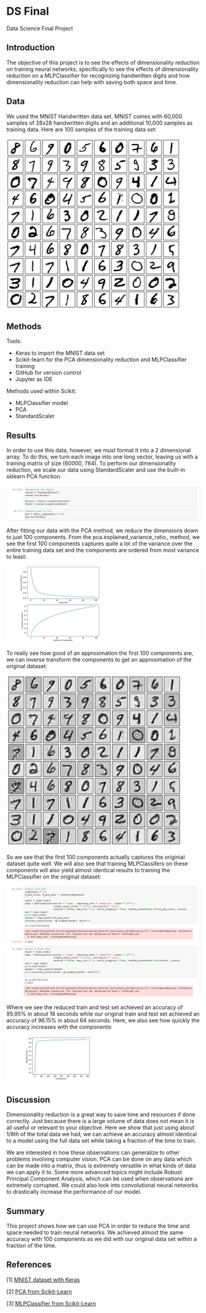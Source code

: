 # DS Final
 Data Science Final Project

## Introduction
The objective of this project is to see the effects of dimensionality reduction on training neural networks, specifically to see the effects of dimensionality reduction on a MLPClassifier for recognizing handwritten digits and how dimensionality reduction can help with saving both space and time. 

## Data
We used the MNIST Handwritten data set. MNIST comes with 60,000 samples of 28x28 handwritten digits and an additional 10,000 samples as training data. Here are 100 samples of the training data set:

![data screenshot](./mnist.png)

## Methods
Tools:
- Keras to import the MNIST data set
- Scikit-learn for the PCA dimensionality reduction and MLPClassifier training
- GitHub for version control
- Jupyter as IDE

Methods used within Scikit: 
- MLPClassifier model
- PCA
- StandardScaler

## Results
In order to use this data, however, we must format it into a 2 dimensional array. To do this, we turn each image into one long vector, leaving us with a training matrix of size (60000, 784). To perform our dimensionality reduction, we scale our data using StandardScaler and use the built-in sklearn PCA function. 

![pca screenshot](./pca.png)

After fitting our data with the PCA method, we reduce the dimensions down to just 100 components. From the pca.explained_variance_ratio_ method, we see the first 100 components captures quite a lot of the variance over the entire training data set and the components are ordered from most variance to least:

![variance ratio screenshot](./variance.png)

To really see how good of an approximation the first 100 components are, we can inverse transform the components to get an approximation of the original dataset: 

![inverse transform screenshot](./mnistreduced.png)

So we see that the first 100 components actually captures the originial dataset quite well. We will also see that training MLPClassifers on these components will also yield almost identical results to training the MLPClassifier on the original dataset:

![time screenshot](./time.png)

Where we see the reduced train and test set achieved an accuracy of 95.95% in about 18 seconds while our original train and test set achieved an accuracy of 96.15% in about 64 seconds. Here, we also see how quickly the accuracy increases with the components: 

![acc vs comp](./accvscomp.png)

## Discussion
Dimensionality reduction is a great way to save time and resources if done correctly. Just because there is a large volume of data does not mean it is all useful or relevant to your objective. Here we show that just using about 1/8th of the total data we had, we can achieve an accuracy almost identical to a model using the full data set while taking a fraction of the time to train. 

We are interested in how these observations can generalize to other problems involving computer vision. PCA can be done on any data which can be made into a matrix, thus is extremely versatile in what kinds of data we can apply it to. Some more advanced topics might include Robust Principal Component Analysis, which can be used when observations are extremely corrupted. We could also look into convolutional neural networks to drastically increase the performance of our model. 

## Summary
This project shows how we can use PCA in order to reduce the time and space needed to train neural networks. We achieved almost the same accuracy with 100 components as we did with our original data set within a fraction of the time. 

## References
[1] [MNIST dataset with Keras](https://keras.io/api/datasets/)

[2] [PCA from Scikit-Learn](https://scikit-learn.org/stable/modules/generated/sklearn.decomposition.PCA.html)

[3] [MLPClassifier from Scikit-Learn](https://scikit-learn.org/stable/modules/generated/sklearn.neural_network.MLPClassifier.html)

